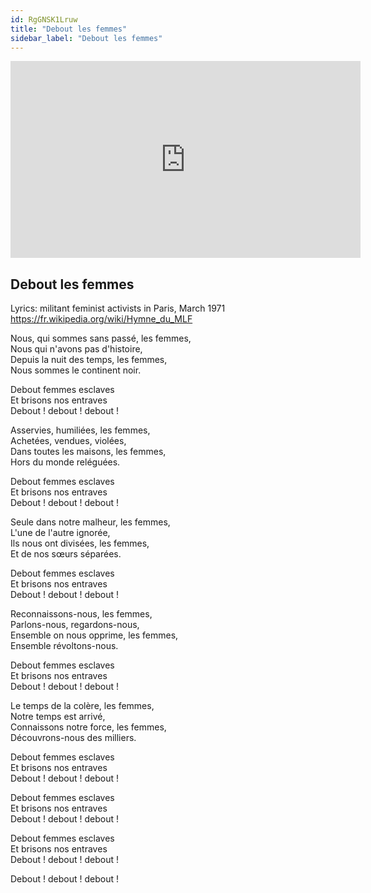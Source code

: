 ```yaml
---
id: RgGNSK1Lruw
title: "Debout les femmes"
sidebar_label: "Debout les femmes"
---
```


<div class="video-float-container">
  <iframe
    width="560"
    height="315"
    src="https://www.youtube.com/embed/RgGNSK1Lruw"
    title="YouTube video player"
    frameborder="0"
    allow="accelerometer; autoplay; clipboard-write; encrypted-media; gyroscope; picture-in-picture; web-share"
    referrerpolicy="strict-origin-when-cross-origin"
    allowfullscreen
  ></iframe>
</div>

## Debout les femmes

Lyrics: militant feminist activists in Paris, March 1971  
https://fr.wikipedia.org/wiki/Hymne_du_MLF

Nous, qui sommes sans passé, les femmes,  
Nous qui n'avons pas d'histoire,  
Depuis la nuit des temps, les femmes,  
Nous sommes le continent noir.

Debout femmes esclaves  
Et brisons nos entraves  
Debout ! debout ! debout !

Asservies, humiliées, les femmes,  
Achetées, vendues, violées,  
Dans toutes les maisons, les femmes,  
Hors du monde reléguées.

Debout femmes esclaves  
Et brisons nos entraves  
Debout ! debout ! debout !

Seule dans notre malheur, les femmes,  
L'une de l'autre ignorée,  
Ils nous ont divisées, les femmes,  
Et de nos sœurs séparées.

Debout femmes esclaves  
Et brisons nos entraves  
Debout ! debout ! debout !

Reconnaissons-nous, les femmes,  
Parlons-nous, regardons-nous,  
Ensemble on nous opprime, les femmes,  
Ensemble révoltons-nous.

Debout femmes esclaves  
Et brisons nos entraves  
Debout ! debout ! debout !

Le temps de la colère, les femmes,  
Notre temps est arrivé,  
Connaissons notre force, les femmes,  
Découvrons-nous des milliers.

Debout femmes esclaves  
Et brisons nos entraves  
Debout ! debout ! debout !

  
Debout femmes esclaves  
Et brisons nos entraves  
Debout ! debout ! debout !

Debout femmes esclaves  
Et brisons nos entraves  
Debout ! debout ! debout !

  
Debout ! debout ! debout !

